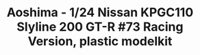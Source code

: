 ---
layout: product
title: "Aoshima - 1/24 Nissan KPGC110 Slyline 200 GT-R #73 Racing Version, plastic modelkit"
price: "TBA" 
desc: "N/A"
img_path: "/assets/img/AO53492.jpg"
brand: "N/A"
available: false
special_offer: false
new: false
soon: false
cat: "010000"
subcat: "013700"
subsubcat: "0N/A"
sifra: "AO53492"
popular: true
---